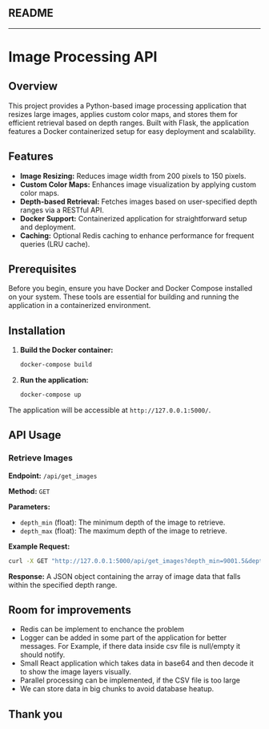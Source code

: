 ## README

---

# Image Processing API

## Overview

This project provides a Python-based image processing application that resizes large images, applies custom color maps, and stores them for efficient retrieval based on depth ranges. Built with Flask, the application features a Docker containerized setup for easy deployment and scalability.

## Features

- **Image Resizing:** Reduces image width from 200 pixels to 150 pixels.
- **Custom Color Maps:** Enhances image visualization by applying custom color maps.
- **Depth-based Retrieval:** Fetches images based on user-specified depth ranges via a RESTful API.
- **Docker Support:** Containerized application for straightforward setup and deployment.
- **Caching:** Optional Redis caching to enhance performance for frequent queries (LRU cache).

## Prerequisites

Before you begin, ensure you have Docker and Docker Compose installed on your system. These tools are essential for building and running the application in a containerized environment.

## Installation

1. **Build the Docker container:**

   ```bash
   docker-compose build
   ```

2. **Run the application:**
   ```bash
   docker-compose up
   ```

The application will be accessible at `http://127.0.0.1:5000/`.

## API Usage

### Retrieve Images

**Endpoint:** `/api/get_images`

**Method:** `GET`

**Parameters:**

- `depth_min` (float): The minimum depth of the image to retrieve.
- `depth_max` (float): The maximum depth of the image to retrieve.

**Example Request:**

```bash
curl -X GET "http://127.0.0.1:5000/api/get_images?depth_min=9001.5&depth_max=9002.6"
```

**Response:**
A JSON object containing the array of image data that falls within the specified depth range.

## Room for improvements

- Redis can be implement to enchance the problem
- Logger can be added in some part of the application for better messages. For Example, if there data inside csv file is null/empty it should notify.
- Small React application which takes data in base64 and then decode it to show the image layers visually.
- Parallel processing can be implemented, if the CSV file is too large
- We can store data in big chunks to avoid database heatup.

## Thank you
